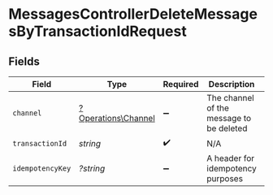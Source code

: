 # MessagesControllerDeleteMessagesByTransactionIdRequest


## Fields

| Field                                                     | Type                                                      | Required                                                  | Description                                               | Example                                                   |
| --------------------------------------------------------- | --------------------------------------------------------- | --------------------------------------------------------- | --------------------------------------------------------- | --------------------------------------------------------- |
| `channel`                                                 | [?Operations\Channel](../../Models/Operations/Channel.md) | :heavy_minus_sign:                                        | The channel of the message to be deleted                  |                                                           |
| `transactionId`                                           | *string*                                                  | :heavy_check_mark:                                        | N/A                                                       | 507f1f77bcf86cd799439011                                  |
| `idempotencyKey`                                          | *?string*                                                 | :heavy_minus_sign:                                        | A header for idempotency purposes                         |                                                           |